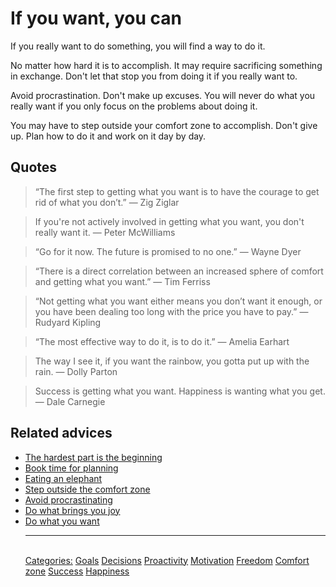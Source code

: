 # If you want, you can

If you really want to do something, you will find a way to do it.
 
No matter how hard it is to accomplish. It may require sacrificing something in exchange. Don't let that stop you from doing it if you really want to.
 
Avoid procrastination. Don't make up excuses. You will never do what you really want if you only focus on the problems about doing it.
 
You may have to step outside your comfort zone to accomplish. Don't give up. Plan how to do it and work on it day by day.

## Quotes

> “The first step to getting what you want is to have the courage to get rid of what you don’t.” — Zig Ziglar

> If you're not actively involved in getting what you want, you don't really want it. ― Peter McWilliams

> “Go for it now. The future is promised to no one.” — Wayne Dyer

> “There is a direct correlation between an increased sphere of comfort and getting what you want.” ― Tim Ferriss

> “Not getting what you want either means you don’t want it enough, or you have been dealing too long with the price you have to pay.” — Rudyard Kipling

> “The most effective way to do it, is to do it.” — Amelia Earhart

> The way I see it, if you want the rainbow, you gotta put up with the rain. ― Dolly Parton

> Success is getting what you want. Happiness is wanting what you get. ― Dale Carnegie

## Related advices

- [The hardest part is the beginning](../The%20hardest%20part%20is%20the%20beginning/index.md)
- [Book time for planning](../Book%20time%20for%20planning/index.md)
- [Eating an elephant](../Eating%20an%20elephant/index.md)
- [Step outside the comfort zone](../Step%20outside%20the%20comfort%20zone/index.md)
- [Avoid procrastinating](../Avoid%20procrastinating/index.md)
- [Do what brings you joy](../Do%20what%20brings%20you%20joy/index.md)
- [Do what you want](../Do%20what%20you%20want/index.md)<hr/><br/>[Categories:](../Categories/index.md) [Goals](../Categories/Goals.md) [Decisions](../Categories/Decisions.md) [Proactivity](../Categories/Proactivity.md) [Motivation](../Categories/Motivation.md) [Freedom](../Categories/Freedom.md) [Comfort zone](../Categories/Comfort%20zone.md) [Success](../Categories/Success.md) [Happiness](../Categories/Happiness.md)